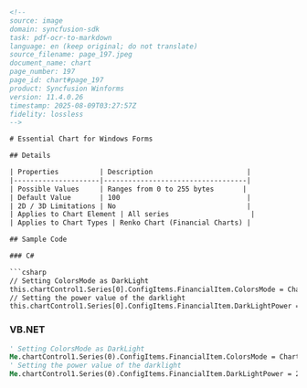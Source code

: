 ```html
<!-- 
source: image
domain: syncfusion-sdk
task: pdf-ocr-to-markdown
language: en (keep original; do not translate)
source_filename: page_197.jpeg
document_name: chart
page_number: 197
page_id: chart#page_197
product: Syncfusion Winforms
version: 11.4.0.26
timestamp: 2025-08-09T03:27:57Z
fidelity: lossless
-->

# Essential Chart for Windows Forms

## Details

| Properties          | Description                       |
|---------------------|-----------------------------------|
| Possible Values     | Ranges from 0 to 255 bytes       |
| Default Value       | 100                               |
| 2D / 3D Limitations | No                                |
| Applies to Chart Element | All series                    |
| Applies to Chart Types | Renko Chart (Financial Charts) |

## Sample Code

### C#

```csharp
// Setting ColorsMode as DarkLight
this.chartControl1.Series[0].ConfigItems.FinancialItem.ColorsMode = ChartFinancialColorMode.DarkLight;
// Setting the power value of the darklight
this.chartControl1.Series[0].ConfigItems.FinancialItem.DarkLightPower = 200;
```

### VB.NET

```vb
' Setting ColorsMode as DarkLight
Me.chartControl1.Series(0).ConfigItems.FinancialItem.ColorsMode = ChartFinancialColorMode.DarkLight
' Setting the power value of the darklight
Me.chartControl1.Series(0).ConfigItems.FinancialItem.DarkLightPower = 200
```

<!-- tags: [product, module, control, api, version?] keywords: [chart, windows forms, renko chart, darklight, colorsmode, financialcharts] -->
``` 
